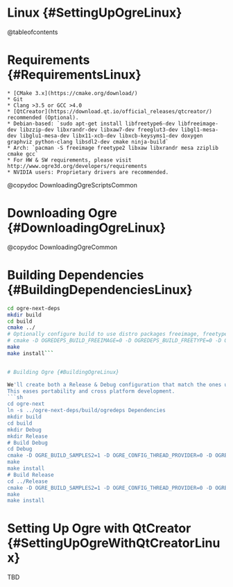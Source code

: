 # Linux {#SettingUpOgreLinux}

@tableofcontents

# Requirements {#RequirementsLinux}
    * [CMake 3.x](https://cmake.org/download/)
    * Git
    * Clang >3.5 or GCC >4.0
    * [QtCreator](https://download.qt.io/official_releases/qtcreator/) recommended (Optional).
    * Debian-based: `sudo apt-get install libfreetype6-dev libfreeimage-dev libzzip-dev libxrandr-dev libxaw7-dev freeglut3-dev libgl1-mesa-dev libglu1-mesa-dev libx11-xcb-dev libxcb-keysyms1-dev doxygen graphviz python-clang libsdl2-dev cmake ninja-build`
    * Arch: `pacman -S freeimage freetype2 libxaw libxrandr mesa zziplib cmake gcc`
    * For HW & SW requirements, please visit http://www.ogre3d.org/developers/requirements
    * NVIDIA users: Proprietary drivers are recommended.

@copydoc DownloadingOgreScriptsCommon

# Downloading Ogre {#DownloadingOgreLinux}

@copydoc DownloadingOgreCommon

# Building Dependencies {#BuildingDependenciesLinux}

```sh
cd ogre-next-deps
mkdir build
cd build
cmake ../
# Optionally configure build to use distro packages freeimage, freetype, and zlib if installed
# cmake -D OGREDEPS_BUILD_FREEIMAGE=0 -D OGREDEPS_BUILD_FREETYPE=0 -D OGREDEPS_BUILD_ZLIB=0 ../
make
make install```


# Building Ogre {#BuildingOgreLinux}

We'll create both a Release & Debug configuration that match the ones used in Windows.
This eases portability and cross platform development.
```sh
cd ogre-next
ln -s ../ogre-next-deps/build/ogredeps Dependencies
mkdir build
cd build
mkdir Debug
mkdir Release
# Build Debug
cd Debug
cmake -D OGRE_BUILD_SAMPLES2=1 -D OGRE_CONFIG_THREAD_PROVIDER=0 -D OGRE_CONFIG_THREADS=0 -D CMAKE_BUILD_TYPE=Debug ../../
make
make install
# Build Release
cd ../Release
cmake -D OGRE_BUILD_SAMPLES2=1 -D OGRE_CONFIG_THREAD_PROVIDER=0 -D OGRE_CONFIG_THREADS=0 -D CMAKE_BUILD_TYPE=Release ../../
make
make install
```


# Setting Up Ogre with QtCreator {#SettingUpOgreWithQtCreatorLinux}
TBD
